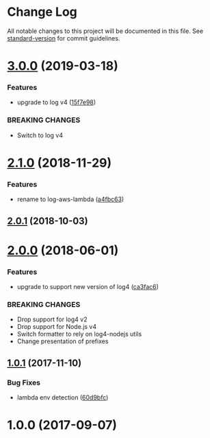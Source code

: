 # Change Log

All notable changes to this project will be documented in this file. See [standard-version](https://github.com/conventional-changelog/standard-version) for commit guidelines.

# [3.0.0](https://github.com/medikoo/log-aws-lambda/compare/v2.1.0...v3.0.0) (2019-03-18)

### Features

-   upgrade to log v4 ([15f7e98](https://github.com/medikoo/log-aws-lambda/commit/15f7e98))

### BREAKING CHANGES

-   Switch to log v4

<a name="2.1.0"></a>

# [2.1.0](https://github.com/medikoo/log-aws-lambda/compare/v2.0.1...v2.1.0) (2018-11-29)

### Features

-   rename to log-aws-lambda ([a4fbc63](https://github.com/medikoo/log-aws-lambda/commit/a4fbc63))

<a name="2.0.1"></a>

## [2.0.1](https://github.com/medikoo/log4-aws-lambda/compare/v2.0.0...v2.0.1) (2018-10-03)

<a name="2.0.0"></a>

# [2.0.0](https://github.com/medikoo/log4-aws-lambda/compare/v1.0.1...v2.0.0) (2018-06-01)

### Features

-   upgrade to support new version of log4 ([ca3fac6](https://github.com/medikoo/log4-aws-lambda/commit/ca3fac6))

### BREAKING CHANGES

-   Drop support for log4 v2
-   Drop support for Node.js v4
-   Switch formatter to rely on log4-nodejs utils
-   Change presentation of prefixes

<a name="1.0.1"></a>

## [1.0.1](https://github.com/medikoo/log4-aws-lambda/compare/v1.0.0...v1.0.1) (2017-11-10)

### Bug Fixes

-   lambda env detection ([60d9bfc](https://github.com/medikoo/log4-aws-lambda/commit/60d9bfc))

<a name="1.0.0"></a>

# 1.0.0 (2017-09-07)
